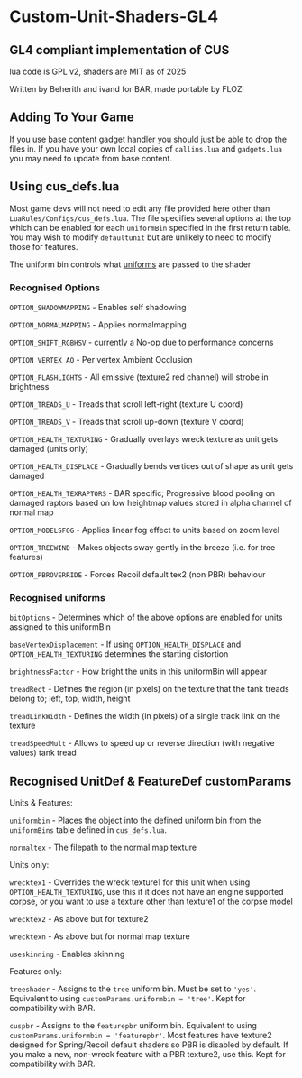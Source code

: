 # Custom-Unit-Shaders-GL4
## GL4 compliant implementation of CUS
lua code is GPL v2, shaders are MIT as of 2025

Written by Beherith and ivand for BAR, made portable by FLOZi

## Adding To Your Game
If you use base content gadget handler you should just be able to drop the files in. If you have your own local copies of `callins.lua` and `gadgets.lua` you may need to update from base content.

## Using cus_defs.lua
Most game devs will not need to edit any file provided here other than `LuaRules/Configs/cus_defs.lua`. The file specifies several options at the top which can be enabled for each `uniformBin` specified in the first return table. You may wish to modify `defaultunit` but are unlikely to need to modify those for features. 

The uniform bin controls what [uniforms](https://www.khronos.org/opengl/wiki/Uniform_(GLSL)) are passed to the shader

### Recognised Options

`OPTION_SHADOWMAPPING` - Enables self shadowing

`OPTION_NORMALMAPPING` - Applies normalmapping

`OPTION_SHIFT_RGBHSV`	- currently a No-op due to performance concerns

`OPTION_VERTEX_AO` - Per vertex Ambient Occlusion

`OPTION_FLASHLIGHTS` - All emissive (texture2 red channel) will strobe in brightness

`OPTION_TREADS_U` - Treads that scroll left-right (texture U coord)

`OPTION_TREADS_V` - Treads that scroll up-down (texture V coord)

`OPTION_HEALTH_TEXTURING` - Gradually overlays wreck texture as unit gets damaged (units only)

`OPTION_HEALTH_DISPLACE` - Gradually bends vertices out of shape as unit gets damaged

`OPTION_HEALTH_TEXRAPTORS` - BAR specific; Progressive blood pooling on damaged raptors based on low heightmap values stored in alpha channel of normal map

`OPTION_MODELSFOG` - Applies linear fog effect to units based on zoom level

`OPTION_TREEWIND` - Makes objects sway gently in the breeze (i.e. for tree features)

`OPTION_PBROVERRIDE` - Forces Recoil default tex2 (non PBR) behaviour

### Recognised uniforms

`bitOptions` - Determines which of the above options are enabled for units assigned to this uniformBin

`baseVertexDisplacement` - If using `OPTION_HEALTH_DISPLACE` and `OPTION_HEALTH_TEXTURING` determines the starting distortion

`brightnessFactor` - How bright the units in this uniformBin will appear

`treadRect` - Defines the region (in pixels) on the texture that the tank treads belong to; left, top, width, height

`treadLinkWidth` - Defines the width (in pixels) of a single track link on the texture

`treadSpeedMult` - Allows to speed up or reverse direction (with negative values) tank tread 

## Recognised UnitDef & FeatureDef customParams

Units & Features:

`uniformbin` - Places the object into the defined uniform bin from the `uniformBins` table defined in `cus_defs.lua`.

`normaltex` - The filepath to the normal map texture

Units only:

`wrecktex1` - Overrides the wreck texture1 for this unit when using `OPTION_HEALTH_TEXTURING`, use this if it does not have an engine supported corpse, or you want to use a texture other than texture1 of the corpse model

`wrecktex2` - As above but for texture2

`wrecktexn` - As above but for normal map texture

`useskinning` - Enables skinning

Features only:

`treeshader` - Assigns to the `tree` uniform bin. Must be set to `'yes'`. Equivalent to using `customParams.uniformbin = 'tree'`. Kept for compatibility with BAR.

`cuspbr` - Assigns to the `featurepbr` uniform bin. Equivalent to using `customParams.uniformbin = 'featurepbr'`. Most features have texture2 designed for Spring/Recoil default shaders so PBR is disabled by default. If you make a new, non-wreck feature with a PBR texture2, use this. Kept for compatibility with BAR.
